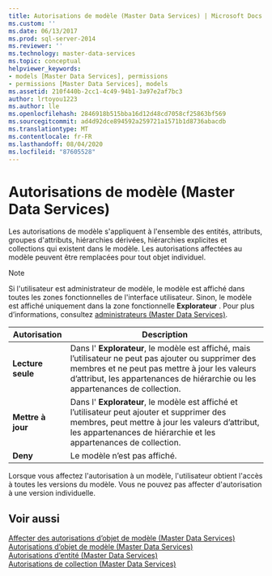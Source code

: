 ```yaml
---
title: Autorisations de modèle (Master Data Services) | Microsoft Docs
ms.custom: ''
ms.date: 06/13/2017
ms.prod: sql-server-2014
ms.reviewer: ''
ms.technology: master-data-services
ms.topic: conceptual
helpviewer_keywords:
- models [Master Data Services], permissions
- permissions [Master Data Services], models
ms.assetid: 210f440b-2cc1-4c49-94b1-3a97e2af7bc3
author: lrtoyou1223
ms.author: lle
ms.openlocfilehash: 2846918b515bba16d12d48cd7058cf25863bf569
ms.sourcegitcommit: ad4d92dce894592a259721a1571b1d8736abacdb
ms.translationtype: MT
ms.contentlocale: fr-FR
ms.lasthandoff: 08/04/2020
ms.locfileid: "87605528"
---
```

# <a name="model-permissions-master-data-services"></a>Autorisations de modèle (Master Data Services)
  Les autorisations de modèle s'appliquent à l'ensemble des entités, attributs, groupes d'attributs, hiérarchies dérivées, hiérarchies explicites et collections qui existent dans le modèle. Les autorisations affectées au modèle peuvent être remplacées pour tout objet individuel.  
  
> [!NOTE]  
>  Si l'utilisateur est administrateur de modèle, le modèle est affiché dans toutes les zones fonctionnelles de l'interface utilisateur. Sinon, le modèle est affiché uniquement dans la zone fonctionnelle **Explorateur** . Pour plus d’informations, consultez [administrateurs &#40;Master Data Services&#41;](administrators-master-data-services.md).  
  
|Autorisation|Description|  
|----------------|-----------------|  
|**Lecture seule**|Dans l' **Explorateur**, le modèle est affiché, mais l’utilisateur ne peut pas ajouter ou supprimer des membres et ne peut pas mettre à jour les valeurs d’attribut, les appartenances de hiérarchie ou les appartenances de collection.|  
|**Mettre à jour**|Dans l' **Explorateur**, le modèle est affiché et l’utilisateur peut ajouter et supprimer des membres, peut mettre à jour les valeurs d’attribut, les appartenances de hiérarchie et les appartenances de collection.|  
|**Deny**|Le modèle n’est pas affiché.|  
  
 Lorsque vous affectez l'autorisation à un modèle, l'utilisateur obtient l'accès à toutes les versions du modèle. Vous ne pouvez pas affecter d'autorisation à une version individuelle.  
  
## <a name="see-also"></a>Voir aussi  
 [Affecter des autorisations d’objet de modèle &#40;Master Data Services&#41;](../../2014/master-data-services/assign-model-object-permissions-master-data-services.md)   
 [Autorisations d’objet de modèle &#40;Master Data Services&#41;](../../2014/master-data-services/model-object-permissions-master-data-services.md)   
 [Autorisations d’entité &#40;Master Data Services&#41;](../../2014/master-data-services/entity-permissions-master-data-services.md)   
 [Autorisations de collection &#40;Master Data Services&#41;](../../2014/master-data-services/collection-permissions-master-data-services.md)  
  
  
